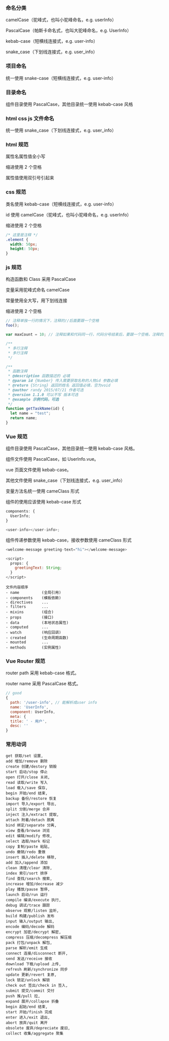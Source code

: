### 命名分类

camelCase（驼峰式，也叫小驼峰命名，e.g. userInfo）

PascalCase（帕斯卡命名式，也叫大驼峰命名，e.g. UserInfo）

kebab-case（短横线连接式，e.g. user-info）

snake_case（下划线连接式，e.g. user_info）

### 项目命名

统一使用 snake-case（短横线连接式，e.g. user-info）

### 目录命名

组件目录使用 PascalCase，其他目录统一使用 kebab-case 风格

### html css js 文件命名

统一使用 snake_case（下划线连接式，e.g. user_info）

### html 规范

属性名属性值全小写

缩进使用 2 个空格

属性值使用双引号引起来

### css 规范

类名使用 kebab-case（短横线连接式，e.g. user-info）

id 使用 camelCase（驼峰式，也叫小驼峰命名，e.g. userInfo）

缩进使用 2 个空格

```css
/* 这里是注释 */
.element {
  width: 50px;
  height: 50px;
}
```

### js 规范

构造函数和 Class 采用 PascalCase

变量采用驼峰式命名 camelCase

常量使用全大写，用下划线连接

缩进使用 2 个空格

```js
// 注释单独一行的情况下，注释的//后面要跟一个空格
foo();

var maxCount = 10; // 注释如果和代码同一行，代码分号结束后，要跟一个空格，注释的//后也要跟一个空格

/**
 * 多行注释
 * 多行注释
 */

/**
 * 函数注释
 * @description 函数描述的 必填
 * @param id {Number} 传入需要获取名称的人物id 参数必填
 * @return {String} 返回的姓名 返回值必填，空为void
 * @author randy 2015/07/21 作者可选
 * @version 1.1.0 可以不写 版本可选
 * @example 示例代码，可选
 */
function getTaskName(id) {
  let name = "test";
  return name;
}
```

### Vue 规范

组件目录使用 PascalCase，其他目录统一使用 kebab-case 风格。

组件文件使用 PascalCase，如 UserInfo.vue。

vue 页面文件使用 kebab-case。

其他文件使用 snake_case（下划线连接式，e.g. user_info）

变量方法名统一使用 cameClass 形式

组件的使用应该使用 kebab-case 形式

```js
components: {
  UserInfo;
}

<user-info></user-info>;
```

组件传递参数使用 kebab-case，接收参数使用 cameClass 形式

```js
<welcome-message greeting-text="hi"></welcome-message>

<script>
  props: {
    greetingText: String;
  }
</script>
```

```
文件内容顺序
- name          (全局引用)
- components    (模板依赖)
- directives    ...
- filters       ...
- mixins        (组合)
- props         (接口)
- data          (本地状态属性)
- computed      ...
- watch         (响应回调)
- created       (生命周期函数)
- mounted       ...
- methods       (实例属性)
```

### Vue Router 规范

router path 采用 kebab-case 格式。

router name 采用 PascalCase 格式。

```js
// good
{
  path: '/user-info', // 能解析成user info
  name: 'UserInfo',
  component: UserInfo,
  meta: {
  title: ' - 用户',
  desc: ''
}
```

### 常用动词

```
get 获取/set 设置,
add 增加/remove 删除
create 创建/destory 销毁
start 启动/stop 停止
open 打开/close 关闭,
read 读取/write 写入
load 载入/save 保存,
begin 开始/end 结束,
backup 备份/restore 恢复
import 导入/export 导出,
split 分割/merge 合并
inject 注入/extract 提取,
attach 附着/detach 脱离
bind 绑定/separate 分离,
view 查看/browse 浏览
edit 编辑/modify 修改,
select 选取/mark 标记
copy 复制/paste 粘贴,
undo 撤销/redo 重做
insert 插入/delete 移除,
add 加入/append 添加
clean 清理/clear 清除,
index 索引/sort 排序
find 查找/search 搜索,
increase 增加/decrease 减少
play 播放/pause 暂停,
launch 启动/run 运行
compile 编译/execute 执行,
debug 调试/trace 跟踪
observe 观察/listen 监听,
build 构建/publish 发布
input 输入/output 输出,
encode 编码/decode 解码
encrypt 加密/decrypt 解密,
compress 压缩/decompress 解压缩
pack 打包/unpack 解包,
parse 解析/emit 生成
connect 连接/disconnect 断开,
send 发送/receive 接收
download 下载/upload 上传,
refresh 刷新/synchronize 同步
update 更新/revert 复原,
lock 锁定/unlock 解锁
check out 签出/check in 签入,
submit 提交/commit 交付
push 推/pull 拉,
expand 展开/collapse 折叠
begin 起始/end 结束,
start 开始/finish 完成
enter 进入/exit 退出,
abort 放弃/quit 离开
obsolete 废弃/depreciate 废旧,
collect 收集/aggregate 聚集
```
